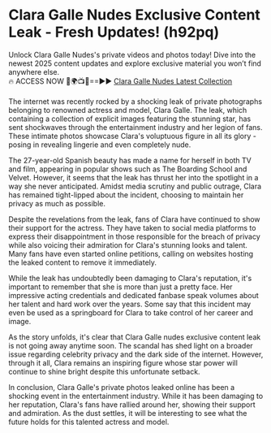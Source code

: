# Clara Galle Nudes Exclusive Content Leak - Fresh Updates! (h92pq)

Unlock Clara Galle Nudes's private videos and photos today! Dive into the newest 2025 content updates and explore exclusive material you won’t find anywhere else.
<br>
🔥 ACCESS NOW 🔴🌍📺📱==►► <a href="https://tinyurl.com/4n4u5rde" rel="nofollow">Clara Galle Nudes Latest Collection</a>
<br><br>
 The internet was recently rocked by a shocking leak of private photographs belonging to renowned actress and model, Clara Galle. The leak, which containing a collection of explicit images featuring the stunning star, has sent shockwaves through the entertainment industry and her legion of fans. These intimate photos showcase Clara's voluptuous figure in all its glory - posing in revealing lingerie and even completely nude. 

The 27-year-old Spanish beauty has made a name for herself in both TV and film, appearing in popular shows such as The Boarding School and Velvet. However, it seems that the leak has thrust her into the spotlight in a way she never anticipated. Amidst media scrutiny and public outrage, Clara has remained tight-lipped about the incident, choosing to maintain her privacy as much as possible.

Despite the revelations from the leak, fans of Clara have continued to show their support for the actress. They have taken to social media platforms to express their disappointment in those responsible for the breach of privacy while also voicing their admiration for Clara's stunning looks and talent. Many fans have even started online petitions, calling on websites hosting the leaked content to remove it immediately.

While the leak has undoubtedly been damaging to Clara's reputation, it's important to remember that she is more than just a pretty face. Her impressive acting credentials and dedicated fanbase speak volumes about her talent and hard work over the years. Some say that this incident may even be used as a springboard for Clara to take control of her career and image.

As the story unfolds, it's clear that Clara Galle nudes exclusive content leak is not going away anytime soon. The scandal has shed light on a broader issue regarding celebrity privacy and the dark side of the internet. However, through it all, Clara remains an inspiring figure whose star power will continue to shine bright despite this unfortunate setback. 

In conclusion, Clara Galle's private photos leaked online has been a shocking event in the entertainment industry. While it has been damaging to her reputation, Clara's fans have rallied around her, showing their support and admiration. As the dust settles, it will be interesting to see what the future holds for this talented actress and model.
